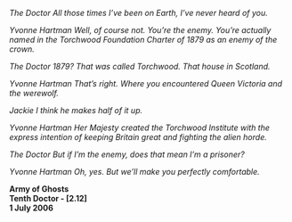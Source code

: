 _The Doctor_ _All those times I’ve been on Earth, I’ve never heard of you._

_Yvonne Hartman_ _Well, of course not. You’re the enemy. You’re actually named in the Torchwood Foundation Charter of 1879 as an enemy of the crown._

_The Doctor_ _1879? That was called Torchwood. That house in Scotland._

_Yvonne Hartman_ _That’s right. Where you encountered Queen Victoria and the werewolf._

_Jackie_ _I think he makes half of it up._

_Yvonne Hartman_ _Her Majesty created the Torchwood Institute with the express intention of keeping Britain great and fighting the alien horde._

_The Doctor_ _But if I’m the enemy, does that mean I’m a prisoner?_

_Yvonne Hartman_ _Oh, yes. But we’ll make you perfectly comfortable._

**Army of Ghosts  
Tenth Doctor - [2.12]  
1 July 2006**